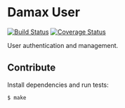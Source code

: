 # Damax User

[![Build Status](https://travis-ci.org/damax-solutions/user.svg?branch=master)](https://travis-ci.org/damax-solutions/user) [![Coverage Status](https://coveralls.io/repos/damax-solutions/user/badge.svg?branch=master&service=github)](https://coveralls.io/github/damax-solutions/user?branch=master)

User authentication and management. 

## Contribute

Install dependencies and run tests:

```bash
$ make
```
